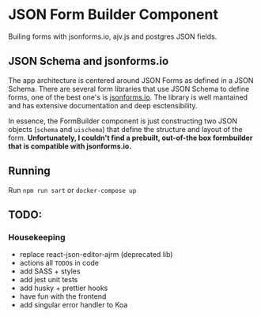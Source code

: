 # JSON Form Builder Component

Builing forms with jsonforms.io, ajv.js and postgres JSON fields.

## JSON Schema and jsonforms.io

The app architecture is centered around JSON Forms as defined in a JSON Schema. There are several form libraries that use JSON Schema to define forms, one of the best one's is [jsonforms.io](https://jsonforms.io/). The library is well mantained and has extensive documentation and deep esctensibility.

In essence, the FormBuilder component is just constructing two JSON objects (`schema` and `uischema`) that define the structure and layout of the form. **Unfortunately, I couldn't find a prebuilt, out-of-the box formbuilder that is compatible with jsonforms.io.**

## Running

Run `npm run sart` or `docker-compose up`

## TODO:

### Housekeeping
- replace react-json-editor-ajrm (deprecated lib)
- actions all `TODO`s in code
- add SASS + styles
- add jest unit tests
- add husky + prettier hooks
- have fun with the frontend
- add singular error handler to Koa
